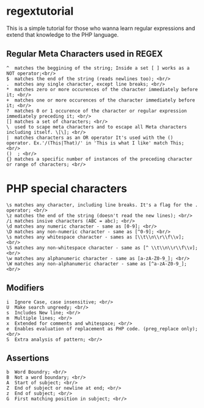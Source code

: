 regextutorial
=============

This is a simple tutorial for those who wanna learn regular expressions and extend that knowledge to the PHP language.

Regular Meta Characters used in REGEX
----------------------

	^  matches the beggining of the string; Inside a set [ ] works as a NOT operator;<br/>
	$  matches the end of the string (reads newlines too); <br/>
	.  matches any single character, except line breaks; <br/>
	*  matches zero or more occurences of the character immediately before it; <br/>
	+  matches one or more occurences of the character immediately before it; <br/>
	?  matches 0 or 1 occurence of the character or regular expression immediately preceding it; <br/>
	[] matches a set of characters; <br/>
	\  used to scape meta characters and to escape all Meta characters including itself. \[\]; <br/>
	|  matches characters as an OR operator It's used with the () operator. Ex.'/(This|That)/' in 'This is what I like' match This; <br/>
	()  ; <br/>
	{} matches a specific number of instances of the preceding character or range of characters; <br/>

PHP special characters
======================

	\s matches any character, including line breaks. It's a flag for the . operator; <br/>
	\z matches the end of the string (doesn't read the new lines); <br/>
	/i matches insive characters (ABC = abc); <br/>
	\d matches any numeric character - same as [0-9]; <br/>
	\D matches any non-numeric character - same as [^0-9]; <br/>
	\s matches any whitespace character - sames as [\\t\\n\\r\\f\\v]; <br/>
	\S matches any non-whitespace character - same as [^ \\t\\n\\r\\f\\v]; <br/>
	\w matches any alphanumeric character - same as [a-zA-Z0-9_]; <br/>
	\W matches any non-alphanumeric character - same as [^a-zA-Z0-9_]; <br/>

Modifiers
---------

	i  Ignore Case, case insensitive; <br/>
	U  Make search ungreedy; <br/>
	s  Includes New line; <br/>
	m  Multiple lines; <br/>
	x  Extended for comments and whitespace; <br/>
	e  Enables evaluation of replacement as PHP code. (preg_replace only); <br/>
	S  Extra analysis of pattern; <br/>

Assertions
----------

	b  Word Boundry; <br/>
	B  Not a word boundary; <br/>
	A  Start of subject; <br/>
	Z  End of subject or newline at end; <br/>
	z  End of subject; <br/>
	G  First matching position in subject; <br/>
